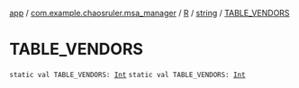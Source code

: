 [app](../../../index.md) / [com.example.chaosruler.msa_manager](../../index.md) / [R](../index.md) / [string](index.md) / [TABLE_VENDORS](.)

# TABLE_VENDORS

`static val TABLE_VENDORS: `[`Int`](https://kotlinlang.org/api/latest/jvm/stdlib/kotlin/-int/index.html)
`static val TABLE_VENDORS: `[`Int`](https://kotlinlang.org/api/latest/jvm/stdlib/kotlin/-int/index.html)